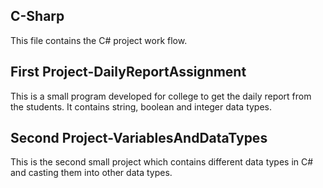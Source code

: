 ## C-Sharp
This file contains the C# project work flow.

## First Project-DailyReportAssignment
This is a small program developed for college to get the daily report from the students.
It contains string, boolean and integer data types.

## Second Project-VariablesAndDataTypes
This is the second small project which contains different data types in C# and casting them into other data types.



